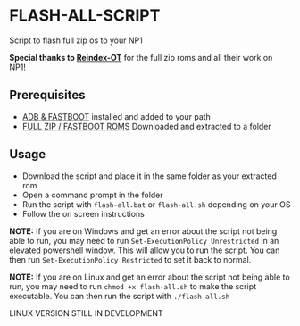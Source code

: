 FLASH-ALL-SCRIPT
=
Script to flash full zip os to your NP1

**Special thanks to [Reindex-OT](https://reindex-ot.github.io/)** for the full zip roms and all their work on NP1!

Prerequisites
-
- [ADB & FASTBOOT](https://developer.android.com/studio/releases/platform-tools.html) installed and added to your path
- [FULL ZIP / FASTBOOT ROMS](https://reindex-ot.github.io/) Downloaded and extracted to a folder

Usage
-
- Download the script and place it in the same folder as your extracted rom
- Open a command prompt in the folder
- Run the script with `flash-all.bat` or `flash-all.sh` depending on your OS
- Follow the on screen instructions

**NOTE:** If you are on Windows and get an error about the script not being able to run, you may need to run `Set-ExecutionPolicy Unrestricted` in an elevated powershell window. This will allow you to run the script. You can then run `Set-ExecutionPolicy Restricted` to set it back to normal.

**NOTE:** If you are on Linux and get an error about the script not being able to run, you may need to run `chmod +x flash-all.sh` to make the script executable. You can then run the script with `./flash-all.sh`

LINUX VERSION STILL IN DEVELOPMENT
